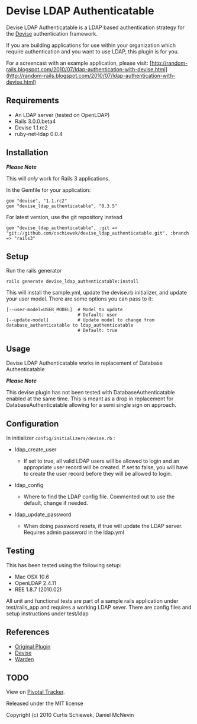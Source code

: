 Devise LDAP Authenticatable
===========================

Devise LDAP Authenticatable is a LDAP based authentication strategy for the [Devise](http://github.com/plataformatec/devise) authentication framework.

If you are building applications for use within your organization which require authentication and you want to use LDAP, this plugin is for you.

For a screencast with an example application, please visit: [http://random-rails.blogspot.com/2010/07/ldap-authentication-with-devise.html](http://random-rails.blogspot.com/2010/07/ldap-authentication-with-devise.html)

Requirements
------------

- An LDAP server (tested on OpenLDAP)
- Rails 3.0.0.beta4
- Devise 1.1.rc2
- ruby-net-ldap 0.0.4

Installation
------------

**_Please Note_**

This will *only* work for Rails 3 applications.

In the Gemfile for your application:

    gem "devise", "1.1.rc2"
    gem "devise_ldap_authenticatable", "0.3.5"

For latest version, use the git repository instead

    gem "devise_ldap_authenticatable", :git => "git://github.com/cschiewek/devise_ldap_authenticatable.git", :branch => "rails3"

Setup
-----

Run the rails generator

    rails generate devise_ldap_authenticatable:install

This will install the sample.yml, update the devise.rb initializer, and update your user model. There are some options you can pass to it:

    [--user-model=USER_MODEL]  # Model to update
                               # Default: user
    [--update-model]           # Update model to change from database_authenticatable to ldap_authenticatable
                               # Default: true


Usage
-----

Devise LDAP Authenticatable works in replacement of Database Authenticatable

**_Please Note_**

This devise plugin has not been tested with DatabaseAuthenticatable enabled at the same time. This is meant as a drop in replacement for DatabaseAuthenticatable allowing for a semi single sign on approach.


Configuration
-------------

In initializer  `config/initializers/devise.rb` :

* ldap\_create\_user
	* If set to true, all valid LDAP users will be allowed to login and an appropriate user record will be created.
      If set to false, you will have to create the user record before they will be allowed to login.

* ldap\_config
	* Where to find the LDAP config file. Commented out to use the default, change if needed.

* ldap\_update\_password
  * When doing password resets, if true will update the LDAP server. Requires admin password in the ldap.yml

Testing
-------

This has been tested using the following setup:

* Mac OSX 10.6
* OpenLDAP 2.4.11
* REE 1.8.7 (2010.02)

All unit and functional tests are part of a sample rails application under test/rails_app and requires a working LDAP sever. There are config files and setup instructions under test/ldap

References
----------

* [Original Plugin](http://github.com/cschiewek/devise_ldap_authenticatable)
* [Devise](http://github.com/plataformatec/devise)
* [Warden](http://github.com/hassox/warden)


TODO
----

View on [Pivotal Tracker](http://www.pivotaltracker.com/projects/97318).

Released under the MIT license

Copyright (c) 2010 Curtis Schiewek, Daniel McNevin


